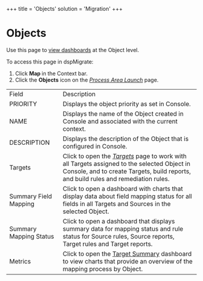 +++
title = 'Objects'
solution = 'Migration'
+++

# Objects

<div class="use">

Use this page to [view
dashboards](../Use_Cases/View_Dashboards_in_Map) at the Object
level.

</div>

To access this page in dspMigrate:

1.  Click <span style="font-weight: bold;">Map </span>in the Context
    bar.
2.  Click the <span style="font-weight: bold;">Objects</span> icon on
    the *[Process Area Launch](Process_Area_Launch_map)*
page.

|                        |                                                                                                                                                                                                         |
| ---------------------- | ------------------------------------------------------------------------------------------------------------------------------------------------------------------------------------------------------- |
| Field                  | Description                                                                                                                                                                                             |
| PRIORITY               | Displays the object priority as set in Console.                                                                                                                                                         |
| NAME                   | Displays the name of the Object created in Console and associated with the current context.                                                                                                             |
| DESCRIPTION            | Displays the description of the Object that is configured in Console.                                                                                                                                   |
| Targets                | Click to open the *[Targets](Targets_H_Map)* page to work with all Targets assigned to the selected Object in Console, and to create Targets, build reports, and build rules and remediation rules. |
| Summary Field Mapping  | Click to open a dashboard with charts that display data about field mapping status for all fields in all Targets and Sources in the selected Object.                                                    |
| Summary Mapping Status | Click to open a dashboard that displays summary data for mapping status and rule status for Source rules, Source reports, Target rules and Target reports.                                              |
| Metrics                | Click to open the [Target Summary](../Use_Cases/Target_Summary_by_Object) dashboard to view charts that provide an overview of the mapping process by Object.                                       |
